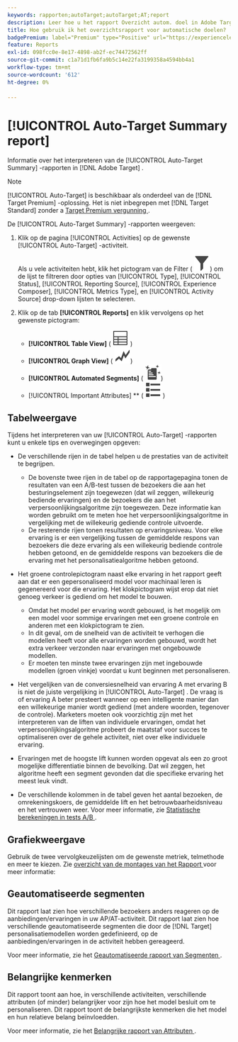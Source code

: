 ```yaml
---
keywords: rapporten;autoTarget;autoTarget;AT;report
description: Leer hoe u het rapport Overzicht autom. doel in Adobe Target interpreteert. U kunt op de Geautomatiseerde Segmenten en de Belangrijke rapporten van Attributen van dit rapport schakelen.
title: Hoe gebruik ik het overzichtsrapport voor automatische doelen?
badgePremium: label="Premium" type="Positive" url="https://experienceleague.adobe.com/docs/target/using/introduction/intro.html?lang=en#premium newtab=true" tooltip="Kijk wat er in Target Premium is opgenomen."
feature: Reports
exl-id: 098fcc0e-8e17-4898-ab2f-ec74472562ff
source-git-commit: c1a71d1fb6fa9b5c14e22fa3199358a4594bb4a1
workflow-type: tm+mt
source-wordcount: '612'
ht-degree: 0%

---
```


# [!UICONTROL Auto-Target Summary report]

Informatie over het interpreteren van de [!UICONTROL Auto-Target Summary] -rapporten in [!DNL Adobe Target] .

>[!NOTE]
>
>[!UICONTROL Auto-Target] is beschikbaar als onderdeel van de [!DNL Target Premium] -oplossing. Het is niet inbegrepen met [!DNL Target Standard] zonder a [ Target Premium vergunning ](/help/main/c-intro/intro.md#premium).

De [!UICONTROL Auto-Target Summary] -rapporten weergeven:

1. Klik op de pagina [!UICONTROL Activities] op de gewenste [!UICONTROL Auto-Target] -activiteit.

   Als u vele activiteiten hebt, klik het pictogram van de Filter ( ![ pictogram van de Filter ](/help/main/assets/icons/Filter.svg)) om de lijst te filtreren door opties van [!UICONTROL Type], [!UICONTROL Status], [!UICONTROL Reporting Source], [!UICONTROL Experience Composer], [!UICONTROL Metrics Type], en [!UICONTROL Activity Source] drop-down lijsten te selecteren.

1. Klik op de tab **[!UICONTROL Reports]** en klik vervolgens op het gewenste pictogram:

   * **[!UICONTROL Table View]** ( ![ pictogram van de Mening van de Lijst ](/help/main/assets/icons/Table.svg) )
   * **[!UICONTROL Graph View]** ( ![ pictogram van de Mening van de Grafiek ](/help/main/assets/icons/GraphTrend.svg))
   * **[!UICONTROL Automated Segments]** ( ![ Geautomatiseerd rapport van Segmenten ](/help/main/assets/icons/AutomatedSegment.svg))
   * [!UICONTROL Important Attributes] ** ( ![ Belangrijk pictogram van Attributen ](/help/main/assets/icons/ViewList.svg) )

## Tabelweergave

Tijdens het interpreteren van uw [!UICONTROL Auto-Target] -rapporten kunt u enkele tips en overwegingen opgeven:

* De verschillende rijen in de tabel helpen u de prestaties van de activiteit te begrijpen.

   * De bovenste twee rijen in de tabel op de rapportagepagina tonen de resultaten van een A/B-test tussen de bezoekers die aan het besturingselement zijn toegewezen (dat wil zeggen, willekeurig bediende ervaringen) en de bezoekers die aan het verpersoonlijkingsalgoritme zijn toegewezen. Deze informatie kan worden gebruikt om te meten hoe het verpersoonlijkingsalgoritme in vergelijking met de willekeurig gediende controle uitvoerde.
   * De resterende rijen tonen resultaten op ervaringsniveau. Voor elke ervaring is er een vergelijking tussen de gemiddelde respons van bezoekers die deze ervaring als een willekeurig bediende controle hebben getoond, en de gemiddelde respons van bezoekers die de ervaring met het personalisatiealgoritme hebben getoond.

* Het groene controlepictogram naast elke ervaring in het rapport geeft aan dat er een gepersonaliseerd model voor machinaal leren is gegenereerd voor die ervaring. Het klokpictogram wijst erop dat niet genoeg verkeer is gediend om het model te bouwen.

   * Omdat het model per ervaring wordt gebouwd, is het mogelijk om een model voor sommige ervaringen met een groene controle en anderen met een klokpictogram te zien.
   * In dit geval, om de snelheid van de activiteit te verhogen die modellen heeft voor alle ervaringen worden gebouwd, wordt het extra verkeer verzonden naar ervaringen met ongebouwde modellen.
   * Er moeten ten minste twee ervaringen zijn met ingebouwde modellen (groen vinkje) voordat u kunt beginnen met personaliseren.

* Het vergelijken van de conversiesnelheid van ervaring A met ervaring B is niet de juiste vergelijking in [!UICONTROL Auto-Target] . De vraag is of ervaring A beter presteert wanneer op een intelligente manier dan een willekeurige manier wordt gediend (met andere woorden, tegenover de controle). Marketers moeten ook voorzichtig zijn met het interpreteren van de liften van individuele ervaringen, omdat het verpersoonlijkingsalgoritme probeert de maatstaf voor succes te optimaliseren over de gehele activiteit, niet over elke individuele ervaring.
* Ervaringen met de hoogste lift kunnen worden opgevat als een zo groot mogelijke differentiatie binnen de bevolking. Dat wil zeggen, het algoritme heeft een segment gevonden dat die specifieke ervaring het meest leuk vindt.
* De verschillende kolommen in de tabel geven het aantal bezoeken, de omrekeningskoers, de gemiddelde lift en het betrouwbaarheidsniveau en het vertrouwen weer. Voor meer informatie, zie [ Statistische berekeningen in tests A/B ](/help/main/c-reports/statistical-methodology/statistical-calculations.md).

## Grafiekweergave

Gebruik de twee vervolgkeuzelijsten om de gewenste metriek, telmethode en meer te kiezen. Zie [ overzicht van de montages van het Rapport ](/help/main/c-reports/c-report-settings/report-settings.md) voor meer informatie:

## Geautomatiseerde segmenten

Dit rapport laat zien hoe verschillende bezoekers anders reageren op de aanbiedingen/ervaringen in uw AP/AT-activiteit. Dit rapport laat zien hoe verschillende geautomatiseerde segmenten die door de [!DNL Target] personalisatiemodellen worden gedefinieerd, op de aanbiedingen/ervaringen in de activiteit hebben gereageerd.

Voor meer informatie, zie het [ Geautomatiseerde rapport van Segmenten ](/help/main/c-reports/c-personalization-insights-reports/automated-segments-report.md).

## Belangrijke kenmerken

Dit rapport toont aan hoe, in verschillende activiteiten, verschillende attributen (of minder) belangrijker voor zijn hoe het model besluit om te personaliseren. Dit rapport toont de belangrijkste kenmerken die het model en hun relatieve belang beïnvloedden.

Voor meer informatie, zie het [ Belangrijke rapport van Attributen ](/help/main/c-reports/c-personalization-insights-reports/important-attributes-report.md).
